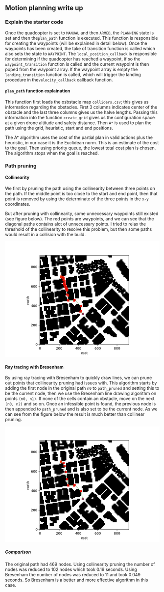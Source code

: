 
## Motion planning write up
### Explain the starter code


Once the quadcopter is set to `MANUAL` and then `ARMED`, the `PLANNING` state is set and then the`plan_path` function is executed. This function is responsible for creating the waypoints (will be explained in detail below). Once the waypoints has been created, the take of transition function is called which also sets the state to `WAYPOINT`. The `local_position_callback` is responsible for determining if the quadcopter has reached a waypoint, if so the `waypoint_transition` function is called and the current waypoint is then poped from the waypoint array. If the waypoint array is empty the `landing_transition` function is called, which will trigger the landing procedure in the`velocity_callback` callback function. 

#### `plan_path` function explaination

This function first loads the osbstacle map `colliders.csv`; this gives us information regarding the obstacles. First 3 columns indicates center of the obstacle and the last three columns gives us the halve lengths. Passing this information into the function `create_grid` gives us the configuration space at a given drone altitude and safety distance. Then `A*` is used to plan the path using the grid, heuristic, start and end positions. 

The A* algorithm uses the cost of the partial plan in valid actions plus the heuristic, in our case it is the Euclidean norm. This is an estimate of the cost to the goal. Then using priority queue, the lowest total cost plan is chosen. The algorithm stops when the goal is reached.


### Path pruning

#### Collinearity
We first by pruning the path using the collinearity between three points on the path. If the middle point is too close to the start and end point, then that point is removed by using the determinate of the three points in the `x-y` coordinates. 

But after pruning with collinearity, some unnecessary waypoints still existed (see figure below). The red points are waypoints, and we can see that the diagonal paths contains alot of unnecessary points. I tried to relax the threshold of the collinearity to resolve this problem, but then some paths would result in a collision with the build. 

![Alt text](figs/after_col_prune.png?)
#### Ray tracing with Bresenham
By using ray tracing with Bresenham to quickly draw lines, we can prune out points that collinearity pruning had issues with. This algorithm starts by adding the first node in the original path `n0` to `path_pruned` and setting this to be the current node, then we use the Bresenham line drawing algorithm on points `(n0, n1)`. If none of the cells contain an obstacle, move on the next `(n0, n2)` and so on. Once an infessible point is found, the previous node is then appended to `path_pruned` and is also set to be the current node. As we can see from the figure below the result is much better than collinear pruning. 

![Alt text](figs/after_bres_prune.png?)

##### Comparison

The original path had 469 nodes. Using collinearity pruning the number of nodes was reduced to 102 nodes which took 0.19 seconds. Using Bresenham the number of nodes was reduced to 11 and took 0.049 seconds. So Bresenham is a better and more effective algorithm in this case.

